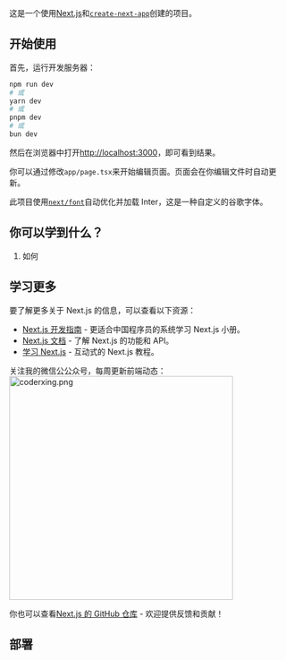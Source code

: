 这是一个使用[Next.js](https://nextjs.org/)和[`create-next-app`](https://github.com/vercel/next.js/tree/canary/packages/create-next-app)创建的项目。

## 开始使用

首先，运行开发服务器：

```bash
npm run dev
# 或
yarn dev
# 或
pnpm dev
# 或
bun dev
```

然后在浏览器中打开[http://localhost:3000](http://localhost:3000)，即可看到结果。

你可以通过修改`app/page.tsx`来开始编辑页面。页面会在你编辑文件时自动更新。

此项目使用[`next/font`](https://nextjs.org/docs/basic-features/font-optimization)自动优化并加载 Inter，这是一种自定义的谷歌字体。

## 你可以学到什么？

1. 如何

## 学习更多

要了解更多关于 Next.js 的信息，可以查看以下资源：

- [Next.js 开发指南](https://juejin.cn/book/7307859898316881957) - 更适合中国程序员的系统学习 Next.js 小册。
- [Next.js 文档](https://nextjs.org/docs) - 了解 Next.js 的功能和 API。
- [学习 Next.js](https://nextjs.org/learn) - 互动式的 Next.js 教程。

关注我的微信公公众号，每周更新前端动态：
<img alt="coderxing.png" src="https://raw.githubusercontent.com/chaseFunny/imageSource/main/blog/coderxing.png" data-hpc="true" class="Box-sc-g0xbh4-0 kzRgrI" width="400" >

你也可以查看[Next.js 的 GitHub 仓库](https://github.com/vercel/next.js/) - 欢迎提供反馈和贡献！

## 部署

